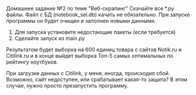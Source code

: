 Домашнее задание №2 по теме "Веб-скрапинг"
Скачайте все *.py файлы. Файл с БД (notebook_sel.db) качать не обязательно.
При запуске программы он будет очищен и заполнен новыми данными.

1. Для запуска установите недостающие пакеты (если требуется)
2. Сделайте запуск из main.py

Результатом будет выборка на 600 единиц товара с сайтов Notik.ru и Citilink.ru
и в конце выйдет выборка Топ-5 самых оптимальных по рейтингу ноутбуков.

При загрузке данных с Citilink, у меня, иногда, происходил сбой.
Возможно, сайт недоступен, или срабатывает какая-то защита?
В этом случае, нужно просто презапустить программу. 